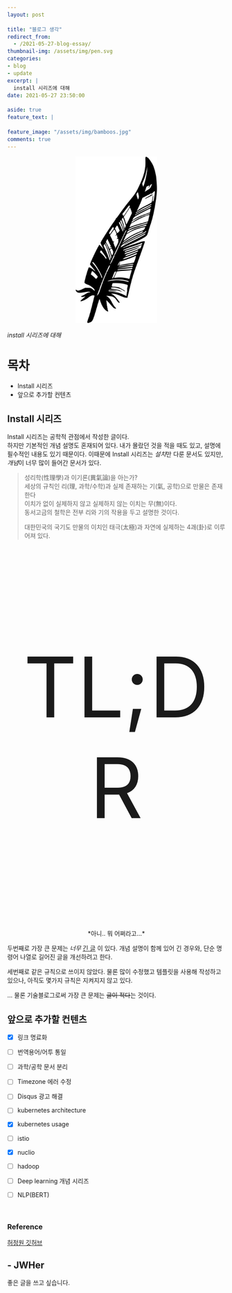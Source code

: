 ```yaml
---
layout: post

title: "블로그 생각"
redirect_from:
  - /2021-05-27-blog-essay/
thumbnail-img: /assets/img/pen.svg
categories:
- blog
- update
excerpt: |
  install 시리즈에 대해
date: 2021-05-27 23:50:00 

aside: true
feature_text: |

feature_image: "/assets/img/bamboos.jpg"
comments: true
---
```


<!-- more -->

<!-- image repository: https://raw.githubusercontent.com/JWHer/jwher.github.io/master/_posts/images/ -->
<p style="text-align: center;">
<img src="https://raw.githubusercontent.com/JWHer/jwher.github.io/master/assets/img/pen.svg" style="height: 40vmin;">
</p>

*install 시리즈에 대해*  

# 목차
* Install 시리즈
* 앞으로 추가할 컨텐츠

## Install 시리즈  

Install 시리즈는 공학적 관점에서 작성한 글이다.  
하지만 기본적인 개념 설명도 혼재되어 있다. 내가 몰랐던 것을 적을 때도 있고, 설명에 필수적인 내용도 있기 때문이다.
이때문에 Install 시리즈는 *설치*만 다룬 문서도 있지만, *개념*이 너무 많이 들어간 문서가 있다.  

> 성리학(性理學)과 이기론(異氣論)을 아는가?  
> 세상의 규칙인 리(理, 과학/수학)과 실제 존재하는 기(氣, 공학)으로 만물은 존재한다  
> 이치가 없이 실제하지 않고 실제하지 않는 이치는 무(無)이다.  
> 동서고금의 철학은 전부 리와 기의 작용을 두고 설명한 것이다.
> 
> 대한민국의 국기도 만물의 이치인 태극(太極)과 자연에 실제하는 4괘(卦)로 이루어져 있다.

<br/>
<p style="font-size: 20vmin; text-align: center;">TL;DR</p>  
<br/>
<div markdown="1" style="text-align: center;">
*아니.. 뭐 어쩌라고...*
</div>

두번째로 가장 큰 문제는 *너무* [긴 글](https://jwher.github.io/2021-04-21-install-kubeflow/) 이 있다. 
개념 설명이 함께 있어 긴 경우와, 단순 명령어 나열로 길어진 글을 개선하려고 한다.  

세번째로 같은 규칙으로 쓰이지 않았다. 물론 많이 수정했고 템플릿을 사용해 작성하고 있으나, 아직도 몇가지 규칙은
지켜지지 않고 있다.

... 물론 기술블로그로써 가장 큰 문제는 ~~글이 적다~~는 것이다.

## 앞으로 추가할 컨텐츠

- [x] 링크 명료화  
- [ ] 번역용어/어투 통일  
- [ ] 과학/공학 문서 분리   
- [ ] Timezone 에러 수정  
- [ ] Disqus 광고 해결


- [ ] kubernetes architecture  
- [x] kubernetes usage  
- [ ] istio  

  
- [x] nuclio  
- [ ] hadoop  

  
- [ ] Deep learning 개념 시리즈    
- [ ] NLP(BERT)  

   
<br/>

### Reference  
[허정원 깃허브](https://github.com/jwher)


## - JWHer  
좋은 글을 쓰고 싶습니다.

<!-- update log -->
<!--
본문에 추가할 내용을 적는다.
-->
